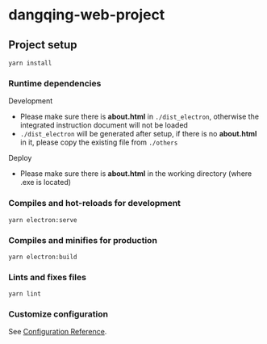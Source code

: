 # dangqing-web-project

## Project setup
```
yarn install
```

### Runtime dependencies
Development
- Please make sure there is **about.html** in `./dist_electron`, otherwise the integrated instruction document will not be loaded
- `./dist_electron` will be generated after setup, if there is no **about.html** in it, please copy the existing file from `./others`

Deploy
- Please make sure there is **about.html** in the working directory (where .exe is located)

### Compiles and hot-reloads for development
```
yarn electron:serve
```

### Compiles and minifies for production
```
yarn electron:build
```

### Lints and fixes files
```
yarn lint
```

### Customize configuration
See [Configuration Reference](https://cli.vuejs.org/config/).
